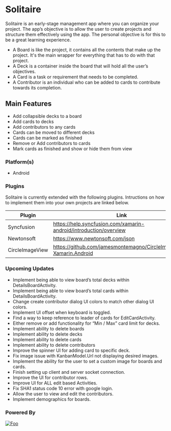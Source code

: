 # Solitaire

Solitaire is an early-stage management app where you can organize your project. The app’s objective is to allow the user to create projects and structure them effectively using the app. The personal objective is for this to be a great learning experience.

  - A Board is like the project, it contains all the contents that make up the project. It's the main wrapper for everything that has to do with that project. 
  - A Deck is a container inside the board that will hold all the user’s objectives. 
  - A Card is a task or requirement that needs to be completed.
  - A Contributor is an individual who can be added to cards to contribute towards its completion.

## Main Features 

  - Add collapsible decks to a board
  - Add cards to decks
  - Add contributors to any cards
  - Cards can be moved to different decks 
  - Cards can be marked as finished
  - Remove or Add contributors to cards
  - Mark cards as finished and show or hide them from view

### Platform(s)

  - Android

### Plugins
Solitaire is currently extended with the following plugins. Intructions on how to implement them into your own projects are linked below.

| Plugin | Link |
| ------ | ------ |
| Syncfusion | https://help.syncfusion.com/xamarin-android/introduction/overview |
| Newtonsoft | https://www.newtonsoft.com/json |
| CircleImageView | https://github.com/jamesmontemagno/CircleImageView-Xamarin.Android
### Upcoming Updates

 - Implement being able to view board’s total decks within DetailsBoardActivity.
 - Implement being able to view board’s total cards within DetailsBoardActivity.
 - Change create contributor dialog UI colors to match other dialog UI colors.
 - Implement UI offset when keyboard is toggled.
 - Find a way to keep reference to leader of cards for EditCardActivity.
 - Either remove or add functionality for “Min / Max” card limit for decks.
 - Implement ability to delete boards
 - Implement ability to delete decks
 - Implement ability to delete cards
 - Implement ability to delete contributors
 - Improve the spinner UI for adding card to specific deck.
 - Fix image issue with KanbanModel.Url not displaying desired images.
 - Implement the ability for the user to set a custom image for boards and cards.
 - Finish setting up client and server socket connection.
 - Improve the UI for contributor rows.
 - Improve UI for ALL edit based Activities.
 - Fix SHA1 status code 10 error with google login.
 - Allow the user to view and edit the contributors.
 - Implement demographics for boards.

### Powered By
[![Foo](https://upload.wikimedia.org/wikipedia/commons/f/f2/Xamarin-logo.svg)](https://dotnet.microsoft.com/apps/xamarin/)
